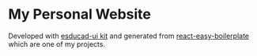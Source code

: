 # My Personal Website

Developed with [esducad-ui kit](https://github.com/emresandikci/esducad-ui) and generated from [react-easy-boilerplate](https://github.com/emresandikci/react-easy-boilerplate) which are one of my projects.
